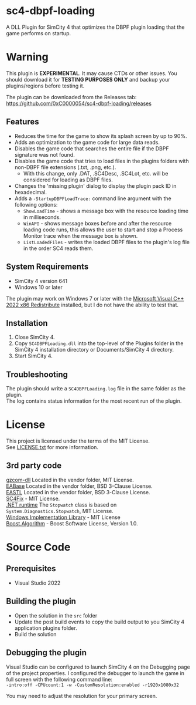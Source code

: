 # sc4-dbpf-loading

A DLL Plugin for SimCity 4 that optimizes the DBPF plugin loading that the game performs on startup.   

# Warning

This plugin is **EXPERIMENTAL**. It may cause CTDs or other issues.
You should download it for **TESTING PURPOSES ONLY** and backup your plugins/regions before testing it.

The plugin can be downloaded from the Releases tab: https://github.com/0xC0000054/sc4-dbpf-loading/releases

## Features

* Reduces the time for the game to show its splash screen by up to 90%.
* Adds an optimization to the game code for large data reads.
* Disables the game code that searches the entire file if the DBPF signature was not found.
* Disables the game code that tries to load files in the plugins folders with non-DBPF file extensions (.txt, .png, etc.). 
    * With this change, only .DAT, .SC4Desc, .SC4Lot, etc. will be considered for loading as DBPF files.
* Changes the 'missing plugin' dialog to display the plugin pack ID in hexadecimal.
* Adds a `-StartupDBPFLoadTrace:` command line argument with the following options:
    * `ShowLoadTime` - shows a message box with the resource loading time in milliseconds.
    * `WinAPI` - shows message boxes before and after the resource loading code runs, this allows the user to start and stop a Process Monitor trace when the message box is shown.
    * `ListLoadedFiles` - writes the loaded DBPF files to the plugin's log file in the order SC4 reads them.
    
## System Requirements

* SimCity 4 version 641
* Windows 10 or later

The plugin may work on Windows 7 or later with the [Microsoft Visual C++ 2022 x86 Redistribute](https://aka.ms/vs/17/release/vc_redist.x86.exe) installed, but I do not have the ability to test that.

## Installation

1. Close SimCity 4.
2. Copy `SC4DBPFLoading.dll` into the top-level of the Plugins folder in the SimCity 4 installation directory or Documents/SimCity 4 directory.
3. Start SimCity 4.

## Troubleshooting

The plugin should write a `SC4DBPFLoading.log` file in the same folder as the plugin.    
The log contains status information for the most recent run of the plugin.

# License

This project is licensed under the terms of the MIT License.    
See [LICENSE.txt](LICENSE.txt) for more information.

## 3rd party code

[gzcom-dll](https://github.com/nsgomez/gzcom-dll/tree/master) Located in the vendor folder, MIT License.    
[EABase](https://github.com/electronicarts/EABase) Located in the vendor folder, BSD 3-Clause License.    
[EASTL](https://github.com/electronicarts/EASTL) Located in the vendor folder, BSD 3-Clause License.    
[SC4Fix](https://github.com/nsgomez/sc4fix) - MIT License.     
[.NET runtime](https://github.com/dotnet/runtime) The `Stopwatch` class is based on `System.Diagnostics.Stopwatch`, MIT License.    
[Windows Implementation Library](https://github.com/microsoft/wil) - MIT License    
[Boost.Algorithm](https://www.boost.org/doc/libs/1_84_0/libs/algorithm/doc/html/index.html) - Boost Software License, Version 1.0.    


# Source Code

## Prerequisites

* Visual Studio 2022

## Building the plugin

* Open the solution in the `src` folder
* Update the post build events to copy the build output to you SimCity 4 application plugins folder.
* Build the solution

## Debugging the plugin

Visual Studio can be configured to launch SimCity 4 on the Debugging page of the project properties.
I configured the debugger to launch the game in full screen with the following command line:    
`-intro:off -CPUcount:1 -w -CustomResolution:enabled -r1920x1080x32`

You may need to adjust the resolution for your primary screen.
